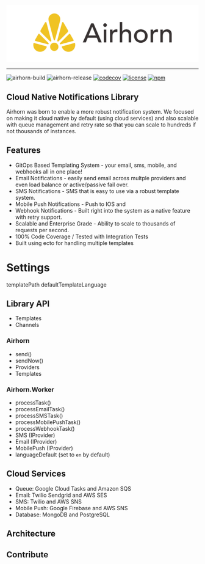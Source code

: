 ![Airhorn Logo](docs/images/logo-horizontal.png "Airhorn Logo")

-----

![airhorn-build](https://github.com/jaredwray/airhorn/workflows/airhorn-build/badge.svg)
![airhorn-release](https://github.com/jaredwray/airhorn/workflows/airhorn-release/badge.svg)
[![codecov](https://codecov.io/gh/jaredwray/airhorn/branch/main/graph/badge.svg?token=4OJEEB67Q5)](https://codecov.io/gh/jaredwray/airhorn)
[![license](https://img.shields.io/github/license/jaredwray/airhorn)](https://github.com/jaredwray/airhorn/blob/master/LICENSE)
[![npm](https://img.shields.io/npm/dm/airhorn)](https://npmjs.com/package/airhorn)

## Cloud Native Notifications Library

Airhorn was born to enable a more robust notification system. We focused on making it cloud native by default (using cloud services) and also scalable with queue management and retry rate so that you can scale to hundreds if not thousands of instances. 

## Features

* GitOps Based Templating System - your email, sms, mobile, and webhooks all in one place!
* Email Notifications - easily send email across multple providers and even load balance or active/passive fail over. 
* SMS Notifications - SMS that is easy to use via a robust template system. 
* Mobile Push Notifications - Push to IOS and 
* Webhook Notifications - Built right into the system as a native feature with retry support.
* Scalable and Enterprise Grade - Ability to scale to thousands of requests per second. 
* 100% Code Coverage / Tested with Integration Tests
* Built using ecto for handling multiple templates

# Settings

templatePath
defaultTemplateLanguage

## Library API

- Templates
- Channels

### Airhorn

* send()
* sendNow()
* Providers
* Templates

### Airhorn.Worker

* processTask()
* processEmailTask()
* processSMSTask()
* processMobilePushTask()
* processWebhookTask()
* SMS (IProvider)
* Email (IProvider)
* MobilePush (IProvider)
* languageDefault (set to `en` by default)

## Cloud Services
* Queue: Google Cloud Tasks and Amazon SQS
* Email: Twilio Sendgrid and AWS SES
* SMS: Twilio and AWS SNS
* Mobile Push: Google Firebase and AWS SNS
* Database: MongoDB and PostgreSQL

## Architecture

## Contribute
